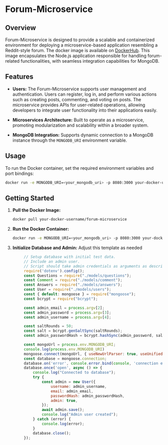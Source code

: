 # Forum-Microservice

## Overview

Forum-Microservice is designed to provide a scalable and containerized environment for deploying a microservice-based application resembling a Reddit-style forum. The docker image is available on [DockerHub](https://hub.docker.com/r/kevinlaisoftware/forum). This image encapsulates the Node.js application responsible for handling forum-related functionalities, with seamless integration capabilities for MongoDB.

## Features

- **Users:** The Forum-Microservice supports user management and authentication. Users can register, log in, and perform various actions such as creating posts, commenting, and voting on posts. The microservice provides APIs for user-related operations, allowing developers to integrate user functionality into their applications easily.

- **Microservices Architecture:** Built to operate as a microservice, promoting modularization and scalability within a broader system.
  
- **MongoDB Integration:** Supports dynamic connection to a MongoDB instance through the `MONGODB_URI` environment variable.

## Usage

To run the Docker container, set the required environment variables and port bindings:

```bash
docker run -e MONGODB_URI=<your_mongodb_uri> -p 8080:3000 your-docker-username/forum-microservice
```
## Getting Started

1. **Pull the Docker Image:**
   ```bash
   docker pull your-docker-username/forum-microservice
2. **Run the Docker Container:**
   ```bash
   docker run -e MONGODB_URI=<your_mongodb_uri> -p 8080:3000 your-docker-username/forum-microservice

3. **Initialize Database and Admin:**
    Adjust this template as needed
   ```javascript
        // Setup database with initial test data.
        // Include an admin user.
        // Script should take admin credentials as arguments as described in the requirements doc.
        require('dotenv').config();
        const Questions = require("./models/questions");
        const Comment = require("./models/comment");
        const Answers = require("./models/answers");
        const User = require("./models/users");
        const { default: mongoose } = require("mongoose");
        const bcrypt = require("bcrypt");

        const admin_email = process.argv[2];
        const admin_password = process.argv[3];
        const admin_username = process.argv[4];

        const saltRounds = 50;
        const salt = bcrypt.genSaltSync(saltRounds);
        const admin_passwordHash = bcrypt.hashSync(admin_password, salt);

        const mongoUrl = process.env.MONGODB_URI;
        console.log(process.env.MONGODB_URI)
        mongoose.connect(mongoUrl, { useNewUrlParser: true, useUnifiedTopology: true });
        const database = mongoose.connection; 
        database.on('error', console.error.bind(console, 'connection error:'));
        database.once('open', async () => {
            console.log("Connected to database");
            try {
                const admin = new User({
                    username: admin_username,
                    email: admin_email,
                    passwordHash: admin_passwordHash,
                    admin: true,
                });
                await admin.save();
                console.log("Admin user created");
            } catch (error) {
                console.log(error);
            }
            database.close();
        });
   ```




